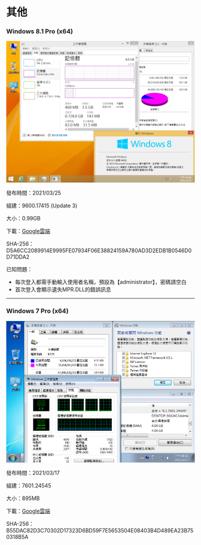 # 其他

### Windows 8.1 Pro (x64)

![Win8.1_Pro_(9600.17415)_x64_20210325.png](/preview/Win8.1_Pro_(9600.17415)_x64_20210325.png)

發布時間：2021/03/25

組建：9600.17415 (Update 3)

大小：0.99GB

下載：[Google雲端](http://tiny.cc/win8_x64_20210325)

SHA-256：D5A6CC2089914E9995FE07934F06E38824159A780AD3D2EDB1B0546D0D71DDA2

已知問題：
- 每次登入都需手動輸入使用者名稱，預設為【administrator】，密碼請空白
- 首次登入會顯示遺失MPR.DLL的錯誤訊息

----

### Windows 7 Pro (x64)

![Win7_Pro_(7601.24545)_x64_20210317.png](/preview/Win7_Pro_(7601.24545)_x64_20210317.png)

發布時間：2021/03/17

組建：7601.24545

大小：895MB

下載：[Google雲端](http://tiny.cc/win7_pro_x64_20210317)

SHA-256：B55DAC82D3C70302D17323D6BD59F7E5653504E08403B4D489EA23B750318B5A
